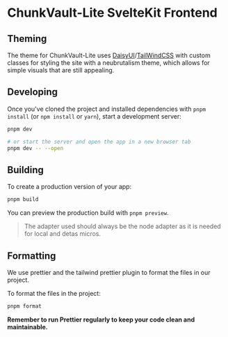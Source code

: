 # ChunkVault-Lite SvelteKit Frontend

## Theming

The theme for ChunkVault-Lite uses [DaisyUI](https://daisyui.com/)/[TailWindCSS](https://tailwindcss.com/) with custom classes for styling the site with a neubrutalism theme, which allows for simple visuals that are still appealing.

## Developing

Once you've cloned the project and installed dependencies with `pnpm install` (or `npm install` or `yarn`), start a development server:

```bash
pnpm dev

# or start the server and open the app in a new browser tab
pnpm dev -- --open
```

## Building

To create a production version of your app:

```bash
pnpm build
```

You can preview the production build with `pnpm preview`.

> The adapter used should always be the node adapter as it is needed for local and detas micros.

## Formatting

We use prettier and the tailwind prettier plugin to format the files in our project.

To format the files in the project:

```bash
pnpm format
```

**Remember to run Prettier regularly to keep your code clean and maintainable.**

